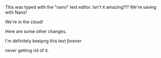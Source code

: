 This was typed with the "nano" text editor. Isn't it amazing?!? We're saving with Nano!


We're in the cloud!


Here are some other changes.

I'm definitely keeipng this text *forever*

never getting rid of it.